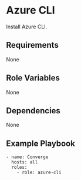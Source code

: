 Azure CLI
=========

Install Azure CLI.

Requirements
------------

None

Role Variables
--------------

None

Dependencies
------------

None

Example Playbook
----------------

```
- name: Converge
  hosts: all
  roles:
    - role: azure-cli
```
